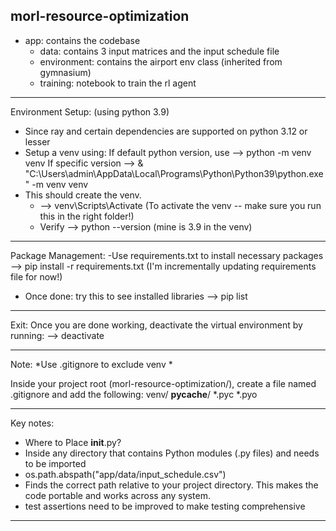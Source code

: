 morl-resource-optimization 
---------------------------
- app: contains the codebase
    - data: contains 3 input matrices and the input schedule file
    - environment: contains the airport env class (inherited from gymnasium)
    - training: notebook to train the rl agent
***********
Environment Setup: 
 (using python 3.9)
- Since ray and certain dependencies are supported on python 3.12 or lesser
- Setup a venv using:
    If default python version, use --> python -m venv venv
    If specific version --> & "C:\Users\admin\AppData\Local\Programs\Python\Python39\python.exe" -m venv venv
- This should create the venv. 
    - --> venv\Scripts\Activate (To activate the venv -- make sure you run this in the right folder!)
    - Verify --> python --version (mine is 3.9 in the venv)
***********
Package Management:
-Use requirements.txt to install necessary packages
    --> pip install -r requirements.txt
    (I'm incrementally updating requirements file for now!)

- Once done: try this to see installed libraries
    --> pip list

********
Exit:
Once you are done working, deactivate the virtual environment by running:
    --> deactivate

********

Note: *Use .gitignore to exclude venv *

Inside your project root (morl-resource-optimization/), create a file named .gitignore and add the following:
    venv/
    __pycache__/
    *.pyc
    *.pyo


*****
Key notes:
- Where to Place __init__.py?
- Inside any directory that contains Python modules (.py files) and needs to be imported
- os.path.abspath("app/data/input_schedule.csv")
- Finds the correct path relative to your project directory. This makes the code portable and works across any system.
- test assertions need to be improved to make testing comprehensive 
****